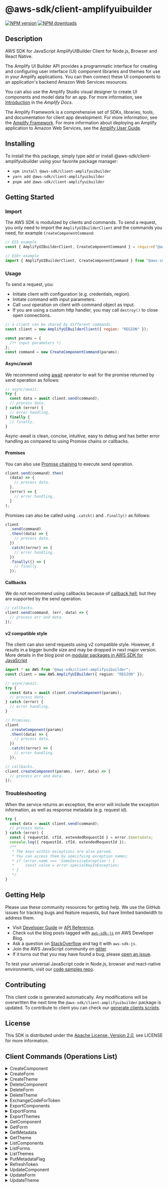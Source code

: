 <!-- generated file, do not edit directly -->

# @aws-sdk/client-amplifyuibuilder

[![NPM version](https://img.shields.io/npm/v/@aws-sdk/client-amplifyuibuilder/latest.svg)](https://www.npmjs.com/package/@aws-sdk/client-amplifyuibuilder)
[![NPM downloads](https://img.shields.io/npm/dm/@aws-sdk/client-amplifyuibuilder.svg)](https://www.npmjs.com/package/@aws-sdk/client-amplifyuibuilder)

## Description

AWS SDK for JavaScript AmplifyUIBuilder Client for Node.js, Browser and React Native.

<p>The Amplify UI Builder API provides a programmatic interface for creating
and configuring user interface (UI) component libraries and themes for use in your Amplify applications. You can then connect these UI components to an application's
backend Amazon Web Services resources.</p>
<p>You can also use the Amplify Studio visual designer to create UI components
and model data for an app. For more information, see <a href="https://docs.amplify.aws/console/adminui/intro">Introduction</a> in the
<i>Amplify Docs</i>.</p>
<p>The Amplify Framework is a comprehensive set of SDKs, libraries, tools, and
documentation for client app development. For more information, see the <a href="https://docs.amplify.aws/">Amplify Framework</a>. For more information about
deploying an Amplify application to Amazon Web Services, see the <a href="https://docs.aws.amazon.com/amplify/latest/userguide/welcome.html">Amplify User Guide</a>.</p>

## Installing

To install the this package, simply type add or install @aws-sdk/client-amplifyuibuilder
using your favorite package manager:

- `npm install @aws-sdk/client-amplifyuibuilder`
- `yarn add @aws-sdk/client-amplifyuibuilder`
- `pnpm add @aws-sdk/client-amplifyuibuilder`

## Getting Started

### Import

The AWS SDK is modulized by clients and commands.
To send a request, you only need to import the `AmplifyUIBuilderClient` and
the commands you need, for example `CreateComponentCommand`:

```js
// ES5 example
const { AmplifyUIBuilderClient, CreateComponentCommand } = require("@aws-sdk/client-amplifyuibuilder");
```

```ts
// ES6+ example
import { AmplifyUIBuilderClient, CreateComponentCommand } from "@aws-sdk/client-amplifyuibuilder";
```

### Usage

To send a request, you:

- Initiate client with configuration (e.g. credentials, region).
- Initiate command with input parameters.
- Call `send` operation on client with command object as input.
- If you are using a custom http handler, you may call `destroy()` to close open connections.

```js
// a client can be shared by different commands.
const client = new AmplifyUIBuilderClient({ region: "REGION" });

const params = {
  /** input parameters */
};
const command = new CreateComponentCommand(params);
```

#### Async/await

We recommend using [await](https://developer.mozilla.org/en-US/docs/Web/JavaScript/Reference/Operators/await)
operator to wait for the promise returned by send operation as follows:

```js
// async/await.
try {
  const data = await client.send(command);
  // process data.
} catch (error) {
  // error handling.
} finally {
  // finally.
}
```

Async-await is clean, concise, intuitive, easy to debug and has better error handling
as compared to using Promise chains or callbacks.

#### Promises

You can also use [Promise chaining](https://developer.mozilla.org/en-US/docs/Web/JavaScript/Guide/Using_promises#chaining)
to execute send operation.

```js
client.send(command).then(
  (data) => {
    // process data.
  },
  (error) => {
    // error handling.
  }
);
```

Promises can also be called using `.catch()` and `.finally()` as follows:

```js
client
  .send(command)
  .then((data) => {
    // process data.
  })
  .catch((error) => {
    // error handling.
  })
  .finally(() => {
    // finally.
  });
```

#### Callbacks

We do not recommend using callbacks because of [callback hell](http://callbackhell.com/),
but they are supported by the send operation.

```js
// callbacks.
client.send(command, (err, data) => {
  // process err and data.
});
```

#### v2 compatible style

The client can also send requests using v2 compatible style.
However, it results in a bigger bundle size and may be dropped in next major version. More details in the blog post
on [modular packages in AWS SDK for JavaScript](https://aws.amazon.com/blogs/developer/modular-packages-in-aws-sdk-for-javascript/)

```ts
import * as AWS from "@aws-sdk/client-amplifyuibuilder";
const client = new AWS.AmplifyUIBuilder({ region: "REGION" });

// async/await.
try {
  const data = await client.createComponent(params);
  // process data.
} catch (error) {
  // error handling.
}

// Promises.
client
  .createComponent(params)
  .then((data) => {
    // process data.
  })
  .catch((error) => {
    // error handling.
  });

// callbacks.
client.createComponent(params, (err, data) => {
  // process err and data.
});
```

### Troubleshooting

When the service returns an exception, the error will include the exception information,
as well as response metadata (e.g. request id).

```js
try {
  const data = await client.send(command);
  // process data.
} catch (error) {
  const { requestId, cfId, extendedRequestId } = error.$$metadata;
  console.log({ requestId, cfId, extendedRequestId });
  /**
   * The keys within exceptions are also parsed.
   * You can access them by specifying exception names:
   * if (error.name === 'SomeServiceException') {
   *     const value = error.specialKeyInException;
   * }
   */
}
```

## Getting Help

Please use these community resources for getting help.
We use the GitHub issues for tracking bugs and feature requests, but have limited bandwidth to address them.

- Visit [Developer Guide](https://docs.aws.amazon.com/sdk-for-javascript/v3/developer-guide/welcome.html)
  or [API Reference](https://docs.aws.amazon.com/AWSJavaScriptSDK/v3/latest/index.html).
- Check out the blog posts tagged with [`aws-sdk-js`](https://aws.amazon.com/blogs/developer/tag/aws-sdk-js/)
  on AWS Developer Blog.
- Ask a question on [StackOverflow](https://stackoverflow.com/questions/tagged/aws-sdk-js) and tag it with `aws-sdk-js`.
- Join the AWS JavaScript community on [gitter](https://gitter.im/aws/aws-sdk-js-v3).
- If it turns out that you may have found a bug, please [open an issue](https://github.com/aws/aws-sdk-js-v3/issues/new/choose).

To test your universal JavaScript code in Node.js, browser and react-native environments,
visit our [code samples repo](https://github.com/aws-samples/aws-sdk-js-tests).

## Contributing

This client code is generated automatically. Any modifications will be overwritten the next time the `@aws-sdk/client-amplifyuibuilder` package is updated.
To contribute to client you can check our [generate clients scripts](https://github.com/aws/aws-sdk-js-v3/tree/main/scripts/generate-clients).

## License

This SDK is distributed under the
[Apache License, Version 2.0](http://www.apache.org/licenses/LICENSE-2.0),
see LICENSE for more information.

## Client Commands (Operations List)

<details>
<summary>
CreateComponent
</summary>

[Command API Reference](https://docs.aws.amazon.com/AWSJavaScriptSDK/v3/latest/clients/client-amplifyuibuilder/classes/createcomponentcommand.html) / [Input](https://docs.aws.amazon.com/AWSJavaScriptSDK/v3/latest/clients/client-amplifyuibuilder/interfaces/createcomponentcommandinput.html) / [Output](https://docs.aws.amazon.com/AWSJavaScriptSDK/v3/latest/clients/client-amplifyuibuilder/interfaces/createcomponentcommandoutput.html)

</details>
<details>
<summary>
CreateForm
</summary>

[Command API Reference](https://docs.aws.amazon.com/AWSJavaScriptSDK/v3/latest/clients/client-amplifyuibuilder/classes/createformcommand.html) / [Input](https://docs.aws.amazon.com/AWSJavaScriptSDK/v3/latest/clients/client-amplifyuibuilder/interfaces/createformcommandinput.html) / [Output](https://docs.aws.amazon.com/AWSJavaScriptSDK/v3/latest/clients/client-amplifyuibuilder/interfaces/createformcommandoutput.html)

</details>
<details>
<summary>
CreateTheme
</summary>

[Command API Reference](https://docs.aws.amazon.com/AWSJavaScriptSDK/v3/latest/clients/client-amplifyuibuilder/classes/createthemecommand.html) / [Input](https://docs.aws.amazon.com/AWSJavaScriptSDK/v3/latest/clients/client-amplifyuibuilder/interfaces/createthemecommandinput.html) / [Output](https://docs.aws.amazon.com/AWSJavaScriptSDK/v3/latest/clients/client-amplifyuibuilder/interfaces/createthemecommandoutput.html)

</details>
<details>
<summary>
DeleteComponent
</summary>

[Command API Reference](https://docs.aws.amazon.com/AWSJavaScriptSDK/v3/latest/clients/client-amplifyuibuilder/classes/deletecomponentcommand.html) / [Input](https://docs.aws.amazon.com/AWSJavaScriptSDK/v3/latest/clients/client-amplifyuibuilder/interfaces/deletecomponentcommandinput.html) / [Output](https://docs.aws.amazon.com/AWSJavaScriptSDK/v3/latest/clients/client-amplifyuibuilder/interfaces/deletecomponentcommandoutput.html)

</details>
<details>
<summary>
DeleteForm
</summary>

[Command API Reference](https://docs.aws.amazon.com/AWSJavaScriptSDK/v3/latest/clients/client-amplifyuibuilder/classes/deleteformcommand.html) / [Input](https://docs.aws.amazon.com/AWSJavaScriptSDK/v3/latest/clients/client-amplifyuibuilder/interfaces/deleteformcommandinput.html) / [Output](https://docs.aws.amazon.com/AWSJavaScriptSDK/v3/latest/clients/client-amplifyuibuilder/interfaces/deleteformcommandoutput.html)

</details>
<details>
<summary>
DeleteTheme
</summary>

[Command API Reference](https://docs.aws.amazon.com/AWSJavaScriptSDK/v3/latest/clients/client-amplifyuibuilder/classes/deletethemecommand.html) / [Input](https://docs.aws.amazon.com/AWSJavaScriptSDK/v3/latest/clients/client-amplifyuibuilder/interfaces/deletethemecommandinput.html) / [Output](https://docs.aws.amazon.com/AWSJavaScriptSDK/v3/latest/clients/client-amplifyuibuilder/interfaces/deletethemecommandoutput.html)

</details>
<details>
<summary>
ExchangeCodeForToken
</summary>

[Command API Reference](https://docs.aws.amazon.com/AWSJavaScriptSDK/v3/latest/clients/client-amplifyuibuilder/classes/exchangecodefortokencommand.html) / [Input](https://docs.aws.amazon.com/AWSJavaScriptSDK/v3/latest/clients/client-amplifyuibuilder/interfaces/exchangecodefortokencommandinput.html) / [Output](https://docs.aws.amazon.com/AWSJavaScriptSDK/v3/latest/clients/client-amplifyuibuilder/interfaces/exchangecodefortokencommandoutput.html)

</details>
<details>
<summary>
ExportComponents
</summary>

[Command API Reference](https://docs.aws.amazon.com/AWSJavaScriptSDK/v3/latest/clients/client-amplifyuibuilder/classes/exportcomponentscommand.html) / [Input](https://docs.aws.amazon.com/AWSJavaScriptSDK/v3/latest/clients/client-amplifyuibuilder/interfaces/exportcomponentscommandinput.html) / [Output](https://docs.aws.amazon.com/AWSJavaScriptSDK/v3/latest/clients/client-amplifyuibuilder/interfaces/exportcomponentscommandoutput.html)

</details>
<details>
<summary>
ExportForms
</summary>

[Command API Reference](https://docs.aws.amazon.com/AWSJavaScriptSDK/v3/latest/clients/client-amplifyuibuilder/classes/exportformscommand.html) / [Input](https://docs.aws.amazon.com/AWSJavaScriptSDK/v3/latest/clients/client-amplifyuibuilder/interfaces/exportformscommandinput.html) / [Output](https://docs.aws.amazon.com/AWSJavaScriptSDK/v3/latest/clients/client-amplifyuibuilder/interfaces/exportformscommandoutput.html)

</details>
<details>
<summary>
ExportThemes
</summary>

[Command API Reference](https://docs.aws.amazon.com/AWSJavaScriptSDK/v3/latest/clients/client-amplifyuibuilder/classes/exportthemescommand.html) / [Input](https://docs.aws.amazon.com/AWSJavaScriptSDK/v3/latest/clients/client-amplifyuibuilder/interfaces/exportthemescommandinput.html) / [Output](https://docs.aws.amazon.com/AWSJavaScriptSDK/v3/latest/clients/client-amplifyuibuilder/interfaces/exportthemescommandoutput.html)

</details>
<details>
<summary>
GetComponent
</summary>

[Command API Reference](https://docs.aws.amazon.com/AWSJavaScriptSDK/v3/latest/clients/client-amplifyuibuilder/classes/getcomponentcommand.html) / [Input](https://docs.aws.amazon.com/AWSJavaScriptSDK/v3/latest/clients/client-amplifyuibuilder/interfaces/getcomponentcommandinput.html) / [Output](https://docs.aws.amazon.com/AWSJavaScriptSDK/v3/latest/clients/client-amplifyuibuilder/interfaces/getcomponentcommandoutput.html)

</details>
<details>
<summary>
GetForm
</summary>

[Command API Reference](https://docs.aws.amazon.com/AWSJavaScriptSDK/v3/latest/clients/client-amplifyuibuilder/classes/getformcommand.html) / [Input](https://docs.aws.amazon.com/AWSJavaScriptSDK/v3/latest/clients/client-amplifyuibuilder/interfaces/getformcommandinput.html) / [Output](https://docs.aws.amazon.com/AWSJavaScriptSDK/v3/latest/clients/client-amplifyuibuilder/interfaces/getformcommandoutput.html)

</details>
<details>
<summary>
GetMetadata
</summary>

[Command API Reference](https://docs.aws.amazon.com/AWSJavaScriptSDK/v3/latest/clients/client-amplifyuibuilder/classes/getmetadatacommand.html) / [Input](https://docs.aws.amazon.com/AWSJavaScriptSDK/v3/latest/clients/client-amplifyuibuilder/interfaces/getmetadatacommandinput.html) / [Output](https://docs.aws.amazon.com/AWSJavaScriptSDK/v3/latest/clients/client-amplifyuibuilder/interfaces/getmetadatacommandoutput.html)

</details>
<details>
<summary>
GetTheme
</summary>

[Command API Reference](https://docs.aws.amazon.com/AWSJavaScriptSDK/v3/latest/clients/client-amplifyuibuilder/classes/getthemecommand.html) / [Input](https://docs.aws.amazon.com/AWSJavaScriptSDK/v3/latest/clients/client-amplifyuibuilder/interfaces/getthemecommandinput.html) / [Output](https://docs.aws.amazon.com/AWSJavaScriptSDK/v3/latest/clients/client-amplifyuibuilder/interfaces/getthemecommandoutput.html)

</details>
<details>
<summary>
ListComponents
</summary>

[Command API Reference](https://docs.aws.amazon.com/AWSJavaScriptSDK/v3/latest/clients/client-amplifyuibuilder/classes/listcomponentscommand.html) / [Input](https://docs.aws.amazon.com/AWSJavaScriptSDK/v3/latest/clients/client-amplifyuibuilder/interfaces/listcomponentscommandinput.html) / [Output](https://docs.aws.amazon.com/AWSJavaScriptSDK/v3/latest/clients/client-amplifyuibuilder/interfaces/listcomponentscommandoutput.html)

</details>
<details>
<summary>
ListForms
</summary>

[Command API Reference](https://docs.aws.amazon.com/AWSJavaScriptSDK/v3/latest/clients/client-amplifyuibuilder/classes/listformscommand.html) / [Input](https://docs.aws.amazon.com/AWSJavaScriptSDK/v3/latest/clients/client-amplifyuibuilder/interfaces/listformscommandinput.html) / [Output](https://docs.aws.amazon.com/AWSJavaScriptSDK/v3/latest/clients/client-amplifyuibuilder/interfaces/listformscommandoutput.html)

</details>
<details>
<summary>
ListThemes
</summary>

[Command API Reference](https://docs.aws.amazon.com/AWSJavaScriptSDK/v3/latest/clients/client-amplifyuibuilder/classes/listthemescommand.html) / [Input](https://docs.aws.amazon.com/AWSJavaScriptSDK/v3/latest/clients/client-amplifyuibuilder/interfaces/listthemescommandinput.html) / [Output](https://docs.aws.amazon.com/AWSJavaScriptSDK/v3/latest/clients/client-amplifyuibuilder/interfaces/listthemescommandoutput.html)

</details>
<details>
<summary>
PutMetadataFlag
</summary>

[Command API Reference](https://docs.aws.amazon.com/AWSJavaScriptSDK/v3/latest/clients/client-amplifyuibuilder/classes/putmetadataflagcommand.html) / [Input](https://docs.aws.amazon.com/AWSJavaScriptSDK/v3/latest/clients/client-amplifyuibuilder/interfaces/putmetadataflagcommandinput.html) / [Output](https://docs.aws.amazon.com/AWSJavaScriptSDK/v3/latest/clients/client-amplifyuibuilder/interfaces/putmetadataflagcommandoutput.html)

</details>
<details>
<summary>
RefreshToken
</summary>

[Command API Reference](https://docs.aws.amazon.com/AWSJavaScriptSDK/v3/latest/clients/client-amplifyuibuilder/classes/refreshtokencommand.html) / [Input](https://docs.aws.amazon.com/AWSJavaScriptSDK/v3/latest/clients/client-amplifyuibuilder/interfaces/refreshtokencommandinput.html) / [Output](https://docs.aws.amazon.com/AWSJavaScriptSDK/v3/latest/clients/client-amplifyuibuilder/interfaces/refreshtokencommandoutput.html)

</details>
<details>
<summary>
UpdateComponent
</summary>

[Command API Reference](https://docs.aws.amazon.com/AWSJavaScriptSDK/v3/latest/clients/client-amplifyuibuilder/classes/updatecomponentcommand.html) / [Input](https://docs.aws.amazon.com/AWSJavaScriptSDK/v3/latest/clients/client-amplifyuibuilder/interfaces/updatecomponentcommandinput.html) / [Output](https://docs.aws.amazon.com/AWSJavaScriptSDK/v3/latest/clients/client-amplifyuibuilder/interfaces/updatecomponentcommandoutput.html)

</details>
<details>
<summary>
UpdateForm
</summary>

[Command API Reference](https://docs.aws.amazon.com/AWSJavaScriptSDK/v3/latest/clients/client-amplifyuibuilder/classes/updateformcommand.html) / [Input](https://docs.aws.amazon.com/AWSJavaScriptSDK/v3/latest/clients/client-amplifyuibuilder/interfaces/updateformcommandinput.html) / [Output](https://docs.aws.amazon.com/AWSJavaScriptSDK/v3/latest/clients/client-amplifyuibuilder/interfaces/updateformcommandoutput.html)

</details>
<details>
<summary>
UpdateTheme
</summary>

[Command API Reference](https://docs.aws.amazon.com/AWSJavaScriptSDK/v3/latest/clients/client-amplifyuibuilder/classes/updatethemecommand.html) / [Input](https://docs.aws.amazon.com/AWSJavaScriptSDK/v3/latest/clients/client-amplifyuibuilder/interfaces/updatethemecommandinput.html) / [Output](https://docs.aws.amazon.com/AWSJavaScriptSDK/v3/latest/clients/client-amplifyuibuilder/interfaces/updatethemecommandoutput.html)

</details>
